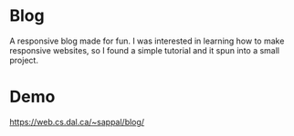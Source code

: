 # Blog
A responsive blog made for fun. I was interested in learning how to make responsive websites, so I found a simple tutorial and it spun into a small project.

# Demo
https://web.cs.dal.ca/~sappal/blog/

